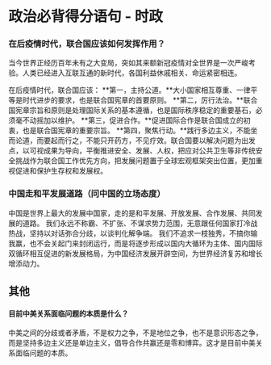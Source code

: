 # 政治必背得分语句 - 时政

### 在后疫情时代，联合国应该如何发挥作用？

当今世界正经历百年未有之大变局，突如其来额新冠疫情对全世界是一次严峻考验。人类已经进入互联互通的新时代，各国利益休戚相关、命运紧密相连。

在后疫情时代，联合国应该：
**第一，主持公道。**大小国家相互尊重、一律平等是时代进步的要求，也是联合国宪章的首要原则。
**第二，厉行法治。**联合国宪章宗旨和原则是处理国际关系的基本遵循，也是国际秩序稳定的重要基石，必须毫不动摇加以维护。
**第三，促进合作。**促进国际合作是联合国成立的初衷，也是联合国宪章的重要宗旨。
**第四，聚焦行动。**践行多边主义，不能坐而论道，而要起而行之，不能只开药方，不见疗效。联合国要以解决问题为出发点，以可视成果为导向，平衡推进安全、发展、人权，把应对公共卫生等非传统安全挑战作为联合国工作优先方向，把发展问题置于全球宏观框架突出位置，更加重视促进和保护生存权和发展权。



### 中国走和平发展道路（问中国的立场态度）

中国是世界上最大的发展中国家，走的是和平发展、开放发展、合作发展、共同发展的道路。
我们永远不称霸、不扩张、不谋求势力范围，无意跟任何国家打冷战热战，坚持以对话弥合分歧，以谈判化解争端。
我们不追求一枝独秀，不搞你输我赢，也不会关起门来封闭运行，而是将逐步形成以国内大循环为主体、国内国际双循环相互促进的新发展格局，为中国经济发展开辟空间，为世界经济复苏和增长增添动力。



## 其他

#### 目前中美关系面临问题的本质是什么？

中美之间的分歧或者矛盾，不是权力之争，不是地位之争，也不是意识形态之争，而是坚持多边主义还是单边主义，倡导合作共赢还是零和博弈。这才是目前中美关系面临问题的本质。